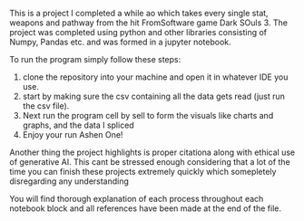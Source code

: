 This is a project I completed a while ao which takes every single stat, weapons and pathway from the hit FromSoftware game Dark SOuls 3. The project was completed using python and other libraries consisting of Numpy, Pandas etc. and was formed in a jupyter notebook.

To run the program simply follow these steps:

1. clone the repository into your machine and open it in whatever IDE you use.
2. start by making sure the csv containing all the data gets read (just run the csv file).
3. Next run the program cell by sell to form the visuals like charts and graphs, and the data I spliced
4. Enjoy your run Ashen One!

Another thing the project highlights is proper citationa along with ethical use of generative AI.
This cant be stressed enough considering that a lot of the time you can finish these projects extremely quickly which somepletely disregarding any understanding

You will find thorough explanation of each process throughout each notebook block and all references have been made at the end of the file.
